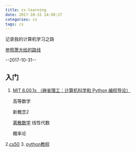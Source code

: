 ```yaml
---
title: cs-learning
date: 2017-10-31 14:50:17
categories: cs
tags: cs
---
```

记录我的计算机学习之路
<!--more-->
[参照萧大给的路线](https://zhuanlan.zhihu.com/p/19959253)

--2017-10-31--

## 入门

1. [ MIT 6.00.1x （麻省理工：计算机科学和 Python 编程导论）](http://www.xuetangx.com/courses/course-v1:MITx+6_00_1x+sp/about)

   高等数学

   新概念2

   [离散数学](https://www.bilibili.com/video/av8020753/?from=search&seid=1484544829326888432)
   线性代数

   概率论

2.[cs50](https://www.bilibili.com/video/av310513/?from=search&seid=4012591588402758214#page=2)
3. [python教程](https://www.liaoxuefeng.com/wiki/0014316089557264a6b348958f449949df42a6d3a2e542c000)
